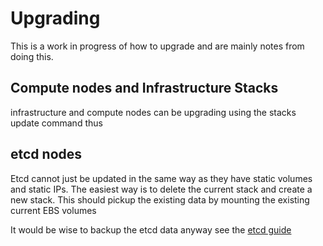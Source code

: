 
# Upgrading

This is a work in progress of how to upgrade and are mainly notes from doing this.


## Compute nodes and Infrastructure Stacks
infrastructure and compute nodes can be upgrading using the stacks update command thus


## etcd nodes
Etcd cannot just be updated in the same way as they have static volumes and static IPs. The easiest way is to delete the current stack and create a new stack. This should pickup the existing data by mounting the existing current EBS volumes

It would be wise to backup the etcd data anyway see the [etcd guide](https://coreos.com/etcd/docs/latest/admin_guide.html#backing-up-the-datastore)


